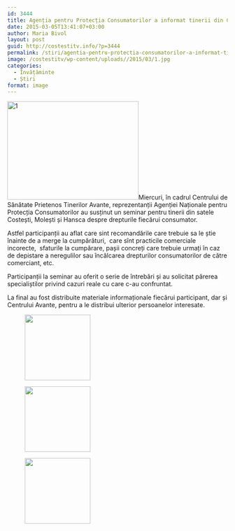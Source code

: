 ```yaml
---
id: 3444
title: Agenția pentru Protecția Consumatorilor a informat tinerii din Costești
date: 2015-03-05T13:41:07+03:00
author: Maria Bivol
layout: post
guid: http://costestitv.info/?p=3444
permalink: /stiri/agentia-pentru-protectia-consumatorilor-a-informat-tinerii-din-costesti/
image: /costestitv/wp-content/uploads//2015/03/1.jpg
categories:
  - Învățăminte
  - Știri
format: image
---
```

[<img class="alignleft size-medium wp-image-3446" src="/costestitv/wp-content/uploads//2015/03/1-300x225.jpg" alt="1" width="300" height="225" srcset="/costestitv/wp-content/uploads//2015/03/1-300x225.jpg 300w, /costestitv/wp-content/uploads//2015/03/1.jpg 1024w, /costestitv/wp-content/uploads//2015/03/1-45x35.jpg 45w" sizes="(max-width: 300px) 100vw, 300px" />](/costestitv/wp-content/uploads//2015/03/1.jpg)Miercuri, în cadrul Centrului de Sănătate Prietenos Tinerilor Avante, reprezentanții Agenției Naționale pentru Protecția Consumatorilor au susținut un seminar pentru tinerii din satele Costești, Molești și Hansca despre drepturile fiecărui consumator.

Astfel participanții au aflat care sint recomandările care trebuie sa le știe înainte de a merge la cumpărături,  care sînt practicile comerciale incorecte,  sfaturile la cumpărare, pașii concreți care trebuie urmați în caz de depistare a neregulilor sau încălcarea drepturilor consumatorilor de către comerciant, etc.

Participanții la seminar au oferit o serie de întrebări și au solicitat părerea specialiștilor privind cazuri reale cu care c-au confruntat.

La final au fost distribuite materiale informaționale fiecărui participant, dar și Centrului Avante, pentru a le distribui ulterior persoanelor interesate.

<div id='gallery-24' class='gallery galleryid-3444 gallery-columns-3 gallery-size-thumbnail'>
  <figure class='gallery-item'> 
  
  <div class='gallery-icon landscape'>
    <a href='/costestitv/stiri/agentia-pentru-protectia-consumatorilor-a-informat-tinerii-din-costesti/attachment/2-3/'><img width="150" height="150" src="/costestitv/wp-content/uploads//2015/03/2-150x150.jpg" class="attachment-thumbnail size-thumbnail" alt="" /></a>
  </div></figure><figure class='gallery-item'> 
  
  <div class='gallery-icon landscape'>
    <a href='/costestitv/stiri/agentia-pentru-protectia-consumatorilor-a-informat-tinerii-din-costesti/attachment/pliante/'><img width="150" height="150" src="/costestitv/wp-content/uploads//2015/03/pliante-150x150.jpg" class="attachment-thumbnail size-thumbnail" alt="" /></a>
  </div></figure><figure class='gallery-item'> 
  
  <div class='gallery-icon landscape'>
    <a href='/costestitv/stiri/agentia-pentru-protectia-consumatorilor-a-informat-tinerii-din-costesti/attachment/specialistii/'><img width="150" height="150" src="/costestitv/wp-content/uploads//2015/03/specialistii-150x150.jpg" class="attachment-thumbnail size-thumbnail" alt="" /></a>
  </div></figure>
</div>